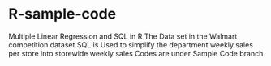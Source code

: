 # R-sample-code
Multiple Linear Regression and SQL in R
The Data set in the Walmart competition dataset
SQL is Used to simplify the department weekly sales per store into storewide weekly sales
Codes are under Sample Code branch

